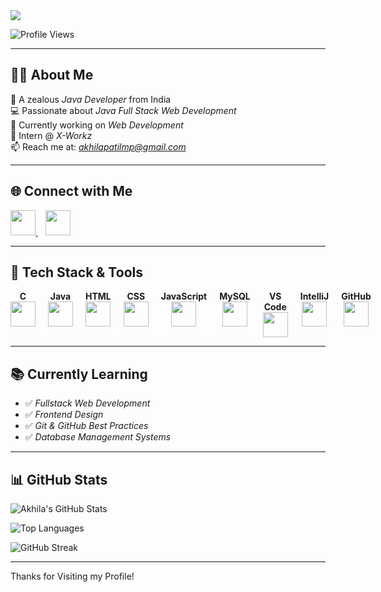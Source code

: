 <!-- Profile Banner -->
<img src="https://readme-typing-svg.herokuapp.com?font=Fira+Code&size=25&pause=1000&color=0000FF&center=true&vCenter=true&width=1000&lines=Hai+%F0%9F%91%8B,+I'm+Akhila+Patil+M+P;Java+Full+Stack+Web+Developer;Open+to+Internships+and+Job+Opportunities" />

![Profile Views](https://komarev.com/ghpvc/?username=AKHILAPATILMP&style=flat-square&color=brightgreen)

---

## 👩‍💻 About Me

🎯 A zealous *Java Developer* from India  
💻 Passionate about *Java Full Stack Web Development*  
🧠 Currently working on *Web Development*  
📍 Intern @ *X-Workz*  
📫 Reach me at: *akhilapatilmp@gmail.com*

---

## 🌐 Connect with Me  

<p align="left">
  <a href="https://www.linkedin.com/in/akhila-patil-m-p-546822255/" target="_blank">
    <img src="https://img.icons8.com/color/48/000000/linkedin.png" width="40"/>
  </a>
  &nbsp;&nbsp;
  <a href="mailto:akhilapatilmp@gmail.com" target="_blank">
    <img src="https://img.icons8.com/color/48/000000/gmail-new.png" width="40"/>
  </a>
</p>

---

## 💼 Tech Stack & Tools

<p align="center" style="display: flex; flex-wrap: nowrap; gap: 20px;">
  <span style="display: inline-block; text-align: center;">
    <b>C</b><br/>
    <img src="https://img.icons8.com/color/48/000000/c-programming.png" width="40"/>
  </span>
  <span style="display: inline-block; text-align: center;">
    <b>Java</b><br/>
    <img src="https://img.icons8.com/color/48/000000/java-coffee-cup-logo.png" width="40"/>
  </span>
  <span style="display: inline-block; text-align: center;">
    <b>HTML</b><br/>
    <img src="https://img.icons8.com/color/48/000000/html-5--v1.png" width="40"/>
  </span>
  <span style="display: inline-block; text-align: center;">
    <b>CSS</b><br/>
    <img src="https://img.icons8.com/color/48/000000/css3.png" width="40"/>
  </span>
  <span style="display: inline-block; text-align: center;">
    <b>JavaScript</b><br/>
    <img src="https://img.icons8.com/color/48/000000/javascript--v1.png" width="40"/>
  </span>
  <span style="display: inline-block; text-align: center;">
    <b>MySQL</b><br/>
    <img src="https://img.icons8.com/fluency/48/000000/mysql-logo.png" width="40"/>
  </span>
  <span style="display: inline-block; text-align: center;">
    <b>VS Code</b><br/>
    <img src="https://img.icons8.com/fluency/48/000000/visual-studio-code-2019.png" width="40"/>
  </span>
  <span style="display: inline-block; text-align: center;">
    <b>IntelliJ</b><br/>
    <img src="https://img.icons8.com/color/48/000000/intellij-idea.png" width="40"/>
  </span>
  <span style="display: inline-block; text-align: center;">
    <b>GitHub</b><br/>
    <img src="https://img.icons8.com/color/48/000000/github--v1.png" width="40"/>
  </span>
</p>

---

## 📚 Currently Learning  

- ✅ *Fullstack Web Development*  
- ✅ *Frontend Design*  
- ✅ *Git & GitHub Best Practices*  
- ✅ *Database Management Systems*

---

## 📊 GitHub Stats

![Akhila's GitHub Stats](https://github-readme-stats.vercel.app/api?username=AKHILAPATILMP&show_icons=true&theme=radical)

![Top Languages](https://github-readme-stats.vercel.app/api/top-langs/?username=AKHILAPATILMP&layout=compact&theme=radical)

![GitHub Streak](https://streak-stats.demolab.com/?user=AKHILAPATILMP&theme=radical)

---

Thanks for Visiting my Profile!

